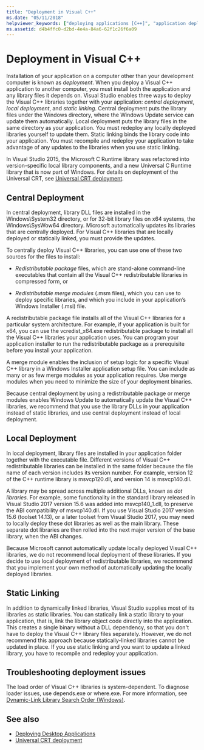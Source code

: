 ```yaml
---
title: "Deployment in Visual C++"
ms.date: "05/11/2018"
helpviewer_keywords: ["deploying applications [C++]", "application deployment [C++]"]
ms.assetid: d4b4ffc0-d2bd-4e4a-84a6-62f1c26f6a09
---
```

# Deployment in Visual C++

Installation of your application on a computer other than your development computer is known as *deployment*. When you deploy a Visual C++ application to another computer, you must install both the application and any library files it depends on. Visual Studio enables three ways to deploy the Visual C++ libraries together with your application: *central deployment*, *local deployment*, and *static linking*. Central deployment puts the library files under the Windows directory, where the Windows Update service can update them automatically. Local deployment puts the library files in the same directory as your application. You must redeploy any locally deployed libraries yourself to update them. Static linking binds the library code into your application. You must recompile and redeploy your application to take advantage of any updates to the libraries when you use static linking.

In Visual Studio 2015, the Microsoft C Runtime library was refactored into version-specific local library components, and a new Universal C Runtime library that is now part of Windows. For details on deployment of the Universal CRT, see [Universal CRT deployment](universal-crt-deployment.md).

## Central Deployment

In central deployment, library DLL files are installed in the Windows\System32 directory, or for 32-bit library files on x64 systems, the Windows\SysWow64 directory. Microsoft automatically updates its libraries that are centrally deployed. For Visual C++ libraries that are locally deployed or statically linked, you must provide the updates.

To centrally deploy Visual C++ libraries, you can use one of these two sources for the files to install:

- *Redistributable package* files, which are stand-alone command-line executables that contain all the Visual C++ redistributable libraries in compressed form, or

- *Redistributable merge modules* (.msm files), which you can use to deploy specific libraries, and which you include in your application’s Windows Installer (.msi) file.

A redistributable package file installs all of the Visual C++ libraries for a particular system architecture. For example, if your application is built for x64, you can use the vcredist_x64.exe redistributable package to install all the Visual C++ libraries your application uses. You can program your application installer to run the redistributable package as a prerequisite before you install your application.

A merge module enables the inclusion of setup logic for a specific Visual C++ library in a Windows Installer application setup file. You can include as many or as few merge modules as your application requires. Use merge modules when you need to minimize the size of your deployment binaries.

Because central deployment by using a redistributable package or merge modules enables Windows Update to automatically update the Visual C++ libraries, we recommend that you use the library DLLs in your application instead of static libraries, and use central deployment instead of local deployment.

## Local Deployment

In local deployment, library files are installed in your application folder together with the executable file. Different versions of Visual C++ redistributable libraries can be installed in the same folder because the file name of each version includes its version number. For example, version 12 of the C++ runtime library is msvcp120.dll, and version 14 is msvcp140.dll.

A library may be spread across multiple additional DLLs, known as *dot libraries*. For example, some functionality in the standard library released in Visual Studio 2017 version 15.6 was added into msvcp140_1.dll, to preserve the ABI compatibility of msvcp140.dll. If you use Visual Studio 2017 version 15.6 (toolset 14.13), or a later toolset from Visual Studio 2017, you may need to locally deploy these dot libraries as well as the main library. These separate dot libraries are then rolled into the next major version of the base library, when the ABI changes.

Because Microsoft cannot automatically update locally deployed Visual C++ libraries, we do not recommend local deployment of these libraries. If you decide to use local deployment of redistributable libraries, we recommend that you implement your own method of automatically updating the locally deployed libraries.

## Static Linking

In addition to dynamically linked libraries, Visual Studio supplies most of its libraries as static libraries. You can statically link a static library to your application, that is, link the library object code directly into the application. This creates a single binary without a DLL dependency, so that you don't have to deploy the Visual C++ library files separately. However, we do not recommend this approach because statically-linked libraries cannot be updated in place. If you use static linking and you want to update a linked library, you have to recompile and redeploy your application.

## Troubleshooting deployment issues

The load order of Visual C++ libraries is system-dependent. To diagnose loader issues, use depends.exe or where.exe. For more information, see [Dynamic-Link Library Search Order (Windows)](/windows/desktop/Dlls/dynamic-link-library-search-order).

## See also

- [Deploying Desktop Applications](../ide/deploying-native-desktop-applications-visual-cpp.md)
- [Universal CRT deployment](universal-crt-deployment.md)
